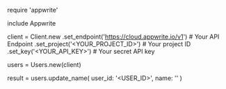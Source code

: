 require 'appwrite'

include Appwrite

client = Client.new
    .set_endpoint('https://cloud.appwrite.io/v1') # Your API Endpoint
    .set_project('&lt;YOUR_PROJECT_ID&gt;') # Your project ID
    .set_key('&lt;YOUR_API_KEY&gt;') # Your secret API key

users = Users.new(client)

result = users.update_name(
    user_id: '<USER_ID>',
    name: '<NAME>'
)
